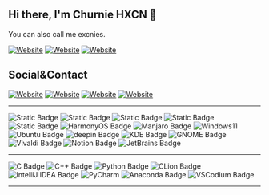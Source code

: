 ## Hi there, I'm Churnie HXCN 👋

You can also call me excnies.

[![Website](https://img.shields.io/website?url=https%3A%2F%2Fhxcn.qcea.top&up_message=hxcn.qcea.top&up_color=%2368BDDF&down_message=Home%20Page&down_color=%2358E2D8&style=for-the-badge&label=Home%20Page&logo=houzz)](https://hxcn.qcea.top)
[![Website](https://img.shields.io/website?url=https%3A%2F%2Fhx-cn.top&up_message=hx-cn.top&up_color=%2358E2D8&down_message=Blog&down_color=%2358E2D8&style=for-the-badge&label=Blog)](https://hx-cn.top)
[![Website](https://img.shields.io/website?url=https%3A%2F%2Fenotes.hx-cn.top&up_message=enotes.hx-cn.top&up_color=%2314C3F3&down_message=Notes&down_color=%2358E2D8&style=for-the-badge&label=Notes&logo=gitbook)](https://enotes.hx-cn.top)


## Social&Contact

[![Website](https://img.shields.io/website?url=https%3A%2F%2Fgithub.com%2FexcniesNIED&labelcolor=%23DFDFDF&up_message=excniesNIED&style=for-the-badge&label=Github&logo=github)](https://github.com/excniesNIED)
[![Website](https://img.shields.io/website?url=https%3A%2F%2Fhuggingface.co%2Fexcnies&up_message=excnies&style=for-the-badge&label=HuggingFace&logo=HuggingFace)](https://huggingface.co/excnies)
[![Website](https://img.shields.io/website?url=https%3A%2F%2Fspace.bilibili.com%2F520945083&up_message=%E8%90%91%E6%BE%88&style=for-the-badge&label=Bilibili&logo=bilibili)](https://space.bilibili.com/520945083)
[![Website](https://img.shields.io/website?url=https%3A%2F%2Fgithub.com%2FexcniesNIED&up_message=hxcn%40nieds.top&style=for-the-badge&label=Mail&logo=mail.ru)](mailto:hxcn@nieds.top)

---

![Static Badge](https://img.shields.io/badge/HUAWEI-P60-HarmonyOS?style=for-the-badge&color=%23007DFE&logo=huawei)
![Static Badge](https://img.shields.io/badge/HUAWEI-Matepad_10.4_2020-HarmonyOS?style=for-the-badge&color=%23007DFE&logo=huawei)
![Static Badge](https://img.shields.io/badge/Xiaomi-MIX2s-FlymeOS?style=for-the-badge&color=%23FF6900&logo=xiaomi)
![Static Badge](https://img.shields.io/badge/ASUS-TUF_Gaming_F15-Windows?style=for-the-badge&color=%230DE4CD&logo=asus)
![Static Badge](https://img.shields.io/badge/Redmi-Buds_6_Lite-Lite?style=for-the-badge&color=%23FF6900&logo=xiaomi)
![HarmonyOS Badge](https://img.shields.io/badge/HarmonyOS-000?logo=harmonyos&logoColor=fff&style=for-the-badge)
![Manjaro Badge](https://img.shields.io/badge/Manjaro-35BF5C?logo=manjaro&logoColor=fff&style=for-the-badge)
![Windows11](https://img.shields.io/badge/Windows%2011-0079D5?style=for-the-badge&logo=windows&logoColor=%230079D)
![Ubuntu Badge](https://img.shields.io/badge/Ubuntu-E95420?logo=ubuntu&logoColor=fff&style=for-the-badge)
![deepin Badge](https://img.shields.io/badge/deepin-007CFF?logo=deepin&logoColor=fff&style=for-the-badge)
![KDE Badge](https://img.shields.io/badge/KDE-1D99F3?logo=kde&logoColor=fff&style=for-the-badge)
![GNOME Badge](https://img.shields.io/badge/GNOME-4A86CF?logo=gnome&logoColor=fff&style=for-the-badge)
![Vivaldi Badge](https://img.shields.io/badge/Vivaldi-EF3939?logo=vivaldi&logoColor=fff&style=for-the-badge)
![Notion Badge](https://img.shields.io/badge/Notion-000?logo=notion&logoColor=fff&style=for-the-badge)
![JetBrains Badge](https://img.shields.io/badge/JetBrains-000?logo=jetbrains&logoColor=fff&style=for-the-badge)

---

![C Badge](https://img.shields.io/badge/C-A8B9CC?logo=c&logoColor=fff&style=for-the-badge)
![C++ Badge](https://img.shields.io/badge/C%2B%2B-00599C?logo=cplusplus&logoColor=fff&style=for-the-badge)
![Python Badge](https://img.shields.io/badge/Python-3776AB?logo=python&logoColor=fff&style=for-the-badge)
![CLion Badge](https://img.shields.io/badge/CLion-000?logo=clion&logoColor=fff&style=for-the-badge)
![IntelliJ IDEA Badge](https://img.shields.io/badge/IntelliJ%20IDEA-000?logo=intellijidea&logoColor=fff&style=for-the-badge)
![PyCharm](https://img.shields.io/badge/PyCharm-143?logo=pycharm&logoColor=black&color=black&labelColor=green&style=for-the-badge)
![Anaconda Badge](https://img.shields.io/badge/Anaconda-44A833?logo=anaconda&logoColor=fff&style=for-the-badge)
![VSCodium Badge](https://img.shields.io/badge/VSCodium-2F80ED?logo=vscodium&logoColor=fff&style=for-the-badge)

---




<!--
**excniesNIED/excniesNIED** is a ✨ _special_ ✨ repository because its `README.md` (this file) appears on your GitHub profile.

Here are some ideas to get you started:

- 🔭 I’m currently working on ...
- 🌱 I’m currently learning ...
- 👯 I’m looking to collaborate on ...
- 🤔 I’m looking for help with ...
- 💬 Ask me about ...
- 📫 How to reach me: ...
- 😄 Pronouns: ...
- ⚡ Fun fact: ...
-->

